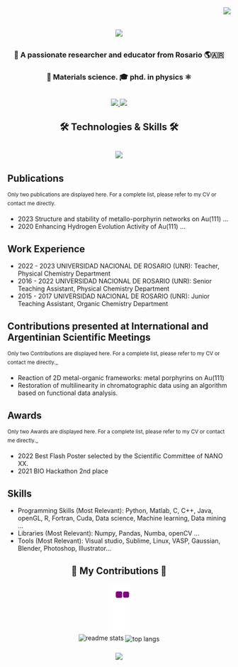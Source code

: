 <img align="right" src="https://visitor-badge.laobi.icu/badge?page_id=jmlombardi.jmlombardi" />

<h1 align="center">
    <img src="https://readme-typing-svg.herokuapp.com/?font=Righteous&size=35&center=true&vCenter=true&width=500&height=70&duration=4000&lines=Hello+World!+👋;+I'm+Juan+Manuel+Lombardi!;" />
</h1>

<h3 align="center">🔬 A passionate researcher and educator from Rosario 🌎🇦🇷</h3>
<h3 align="center">🧪 Materials science. 🎓 phd. in physics ⚛️</h3>
<br/>

<div align="center"> 
  <a href="mailto:jmlombardi@email.com">
    <img src="https://img.shields.io/badge/Gmail-333333?style=for-the-badge&logo=gmail&logoColor=red" />
  </a>
  <a href="https://linkedin.com/in/juan-manuel-lombardi" target="_blank">
    <img src="https://img.shields.io/badge/LinkedIn-0077B5?style=for-the-badge&logo=linkedin&logoColor=white" target="_blank" />
  </a>
</div>

<h2 align="center">🛠️ Technologies & Skills 🛠️</h2>
<br/>
<div align="center">
    <img src="https://skillicons.dev/icons?i=python,r,javascript,java,c,vscode,git" />
</div>

## Publications 
<sup> Only two publications are displayed here. For a complete list, please refer to my CV or contact me directly. </sup>
- 2023 Structure and stability of metallo-porphyrin networks on Au(111) ...
- 2020 Enhancing Hydrogen Evolution Activity of Au(111) ...

## Work Experience
- 2022 - 2023 UNIVERSIDAD NACIONAL DE ROSARIO (UNR): Teacher, Physical Chemistry Department
- 2016 - 2022 UNIVERSIDAD NACIONAL DE ROSARIO (UNR): Senior Teaching Assistant, Physical Chemistry Department
- 2015 - 2017 UNIVERSIDAD NACIONAL DE ROSARIO (UNR): Junior Teaching Assistant, Organic Chemistry Department

## Contributions presented at International and Argentinian Scientific Meetings
<sup> Only two Contributions are displayed here. For a complete list, please refer to my CV or contact me directly._ </sup>
- Reaction of 2D metal-organic frameworks: metal porphyrins on Au(111)
- Restoration of multilinearity in chromatographic data using an algorithm based on functional data analysis.

## Awards
<sup> Only two Awards are displayed here. For a complete list, please refer to my CV or contact me directly._ </sup>
- 2022 Best Flash Poster selected by the Scientific Committee of NANO XX.
- 2021 BIO Hackathon 2nd place

## Skills
- Programming Skills (Most Relevant): Python, Matlab, C, C++, Java, openGL, R, Fortran, Cuda, Data science, Machine learning, Data mining ...
- Libraries (Most Relevant): Numpy, Pandas, Numba, openCV ...
- Tools (Most Relevant): Visual studio, Sublime, Linux, VASP, Gaussian, Blender, Photoshop, Illustrator...


<div align="center">
  <h2>🌟 My Contributions 🌟</h2>
  <img alt="snake eating my contributions" src="https://github.com/AkarisDimitry/AkarisDimitry/blob/output/github-contribution-grid-snake.gif" />
</div>

<div align=center>
  <img width=390 src="https://github-readme-stats.vercel.app/api?username=AkarisDimitry&count_private=true&show_icons=true&theme=react&border_radius=10" alt="readme stats" />
  <img width=325 align="center" src="https://github-readme-stats.vercel.app/api/top-langs/?username=AkarisDimitry&hide=HTML&langs_count=8&layout=compact&theme=react&border_radius=10" alt="top langs" />
</div>

<h3 align="center">
    <img src="https://readme-typing-svg.herokuapp.com/?font=Righteous&size=25&center=true&vCenter=true&width=500&height=70&duration=4000&lines=Thank+you+for+stopping+by!+✌️;Feel+free+to+reach+out+on+LinkedIn!;Always+open+for+collaborations+and+discussions.">
</h3>
